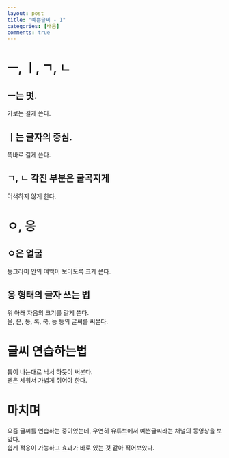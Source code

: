 ```yaml
---
layout: post
title: "예쁜글씨 - 1"
categories: [배움]
comments: true
---
```

# ㅡ, ㅣ, ㄱ, ㄴ
## ㅡ는 멋.
가로는 길게 쓴다.

## ㅣ는 글자의 중심.
똑바로 길게 쓴다.

## ㄱ, ㄴ 각진 부분은 굴곡지게
어색하지 않게 한다.

# ㅇ, 응
## ㅇ은 얼굴
동그라미 안의 여백이 보이도록 크게 쓴다.

## 응 형태의 글자 쓰는 법
위 아래 자음의 크기를 같게 쓴다.  
울, 은, 동, 록, 북, 능 등의 글씨를 써본다.

# 글씨 연습하는법
틈이 나는대로 낙서 하듯이 써본다.  
펜은 세워서 가볍게 쥐어야 한다.  

# 마치며
요즘 글씨를 연습하는 중이었는데, 우연히 유튜브에서 예쁜글씨라는 채널의 동영상을 보았다.  
쉽게 적용이 가능하고 효과가 바로 있는 것 같아 적어보았다.
